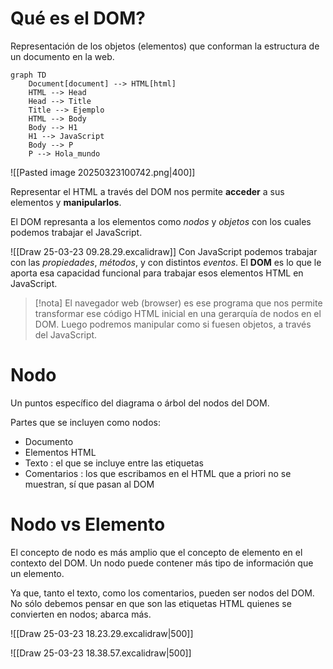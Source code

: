 # Qué es el DOM?

Representación de los objetos (elementos) que conforman la estructura de un documento en la web.

```mermaid
graph TD
    Document[document] --> HTML[html]
    HTML --> Head
    Head --> Title
    Title --> Ejemplo
    HTML --> Body
    Body --> H1
    H1 --> JavaScript
    Body --> P
    P --> Hola_mundo
```

![[Pasted image 20250323100742.png|400]]

Representar el HTML a través del DOM nos permite **acceder** a sus elementos y **manipularlos**.

El DOM represanta a los elementos como *nodos* y *objetos* con los cuales podemos trabajar el JavaScript.

![[Draw 25-03-23 09.28.29.excalidraw]]
Con JavaScript podemos trabajar con las *propiedades*, *métodos*, y con distintos *eventos*. El **DOM** es lo que le aporta esa capacidad funcional para trabajar esos elementos HTML en JavaScript.

> [!nota]
> El navegador web (browser) es ese programa que nos permite transformar ese código HTML inicial en una gerarquía de nodos en el DOM. Luego podremos manipular como si fuesen objetos, a través del JavaScript.
# Nodo

Un puntos específico del diagrama o árbol del nodos del DOM.

Partes que se incluyen como nodos:
- Documento
- Elementos HTML
- Texto : el que se incluye entre las etiquetas
- Comentarios : los que escribamos en el HTML que a priori no se muestran, sí que pasan al DOM

# Nodo vs Elemento

El concepto de nodo es más amplio que el concepto de elemento en el contexto del DOM. Un nodo puede contener más tipo de información que un elemento.

Ya que, tanto el texto, como los comentarios, pueden ser nodos del DOM. No sólo debemos pensar en que son las etiquetas HTML quienes se convierten en nodos; abarca más.

![[Draw 25-03-23 18.23.29.excalidraw|500]]

![[Draw 25-03-23 18.38.57.excalidraw|500]]

